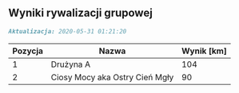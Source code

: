 ## Wyniki rywalizacji grupowej

```markdown
Aktualizacja: 2020-05-31 01:21:20
```

Pozycja | Nazwa | Wynik [km] |
------------ | -------------  | -------------
 1 |Drużyna A | 104 
 2 |Ciosy Mocy aka Ostry Cień Mgły | 90